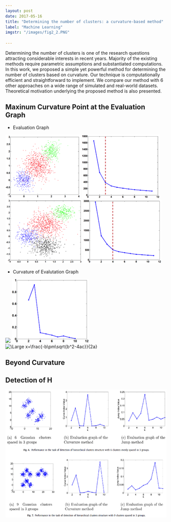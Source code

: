 ```yaml
---
layout: post
date: 2017-05-16
title: "Determining the number of clusters: a curvature-based method"
label: "Machine Learning"
imgstr: "/images/fig2_2.PNG"

---
```


Determining the number of clusters is one of the research questions attracting considerable interests in recent years. Majority of the existing methods require parametric assumptions and substantiated computations. In this work, we proposed a simple yet powerful method for determining the number of clusters based on curvature. Our technique is computationally efficient and straightforward to implement. We compare our method with 6 other approaches on a wide range of simulated and real-world datasets. Theoretical motivation underlying the proposed method is also presented.

## Maxinum Curvature Point at the Evaluation Graph
* Evaluation Graph
<img src="/images/curvature_pic/fig1_1.png"  height="200" />
<img src="/images/curvature_pic/fig1_2.png"  height="200" />
<img src="/images/curvature_pic/fig1_3.png"  height="200" />
<img src="/images/curvature_pic/fig1_4.png"  height="200" />

* Curvature of Evalutation Graph
<img src="/images/curvature_pic/fig2_1.png"  height="200" />
<img src="/images/curvature_pic/fig2_2.png"  height="200" />


<img src="https://latex.codecogs.com/svg.latex?\Large&space;J(k)=\sum\limits_{j=1}^{k}{\sum\limits_{{{x}_{i}}\in {{\mathcal{C}}_{j}}}{||{{\mathbf{x}}_{i}}-{{{\mathbf{\bar{x}}}}_{j}}|{{|}^{2}}}}" title="\Large x=\frac{-b\pm\sqrt{b^2-4ac}}{2a}" />

## Beyond Curvature


## Detection of H


<img src="/images/fig2_2.PNG"  class="inline" height="400"/>



 
